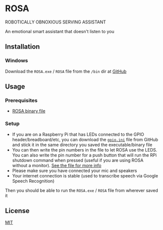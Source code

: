 
# ROSA

ROBOTICALLY OBNOXIOUS SERVING ASSISTANT

An emotional smart assistant that doesn't listen to you

## Installation

### Windows

Download the `ROSA.exe` / `ROSA` file from the `/bin` dir at [GitHub](https://github.com/Cornelius-Figgle/ROSA/tree/main/bin)

## Usage

### Prerequisites

- [ROSA binary file](https://github.com/Cornelius-Figgle/ROSA/tree/main/bin)

### Setup

- If you are on a Raspberry Pi that has LEDs connected to the GPIO header/breadboard/etc, you can download the [`gpio.ini`](https://github.com/Cornelius-Figgle/ROSA/blob/main/gpio.ini) file from GitHub and stick it in the same directory you saved the executable/binary file
- You can then write the pin numbers in the file to let ROSA use the LEDS. You can also write the pin number for a push button that will run the RPi shutdown command when pressed (useful if you are using ROSA without a monitor). [See the file for more info](https://github.com/Cornelius-Figgle/ROSA/blob/main/gpio.ini)
- Please make sure you have connected your mic and speakers
- Your internet connection is stable (used to transcribe speech via Google Speech Recognition)

Then you should be able to run the `ROSA.exe` / `ROSA` file from wherever saved it

## License

[MIT](https://github.com/Cornelius-Figgle/ROSA/blob/main/LICENSE)
